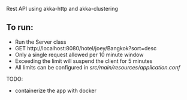 Rest API using akka-http and akka-clustering

## To run:

- Run the Server class
- GET http://localhost:8080/hotel/joey/Bangkok?sort=desc
- Only a single request allowed per 10 minute window
- Exceeding the limit will suspend the client for 5 minutes
- All limits can be configured in _src/main/resources/application.conf_

TODO:
- containerize the app with docker